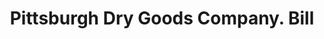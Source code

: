 ---
doi: 10.7916/D873832D
date_other: '1902'
date_other_textual: '1902'
form: printed ephemera
genre:
- Invoices
name:
- Pittsburgh Dry Goods Company
object_in_context_url: https://biggert.cul.columbia.edu/items/view/ave_biggert_01487
subject_hierarchical_geographic:
- Pittsburgh, Pennsylvania, United States
subject_name:
- Pittsburgh Dry Goods Company
title: Pittsburgh Dry Goods Company. Bill
sort_title: Pittsburgh Dry Goods Company. Bill
call_number: ave_biggert_01487
coordinates:
- 40.439722222222215,-79.97638888888889
pid: ave_biggert_01487
identifiers: ave_biggert_01487
thumbnail: https://derivativo-2.library.columbia.edu/iiif/2/ldpd:343985/full/!256,256/0/native.jpg
permalink: "/items/ave_biggert_01487/"
layout: iiif-image-page
---